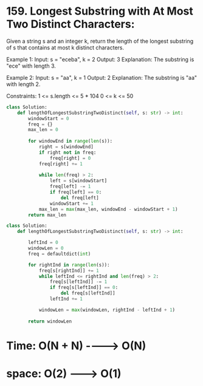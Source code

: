# 159. Longest Substring with At Most Two Distinct Characters:


Given a string s and an integer k, return the length of the longest substring of s that contains at most k distinct characters.

Example 1:
Input: s = "eceba", k = 2
Output: 3
Explanation: The substring is "ece" with length 3.

Example 2:
Input: s = "aa", k = 1
Output: 2
Explanation: The substring is "aa" with length 2.

Constraints:
1 <= s.length <= 5 * 104
0 <= k <= 50

```py
class Solution:
    def lengthOfLongestSubstringTwoDistinct(self, s: str) -> int:
        windowStart = 0 
        freq = {}
        max_len = 0
        
        for windowEnd in range(len(s)):
            right = s[windowEnd]
            if right not in freq:
                freq[right] = 0
            freq[right] += 1
            
            while len(freq) > 2:
                left = s[windowStart]
                freq[left] -= 1
                if freq[left] == 0:
                    del freq[left]
                windowStart += 1
            max_len = max(max_len, windowEnd - windowStart + 1)
        return max_len
```

```py
class Solution:
    def lengthOfLongestSubstringTwoDistinct(self, s: str) -> int:

        leftInd = 0
        windowLen = 0
        freq = defaultdict(int)

        for rightInd in range(len(s)):
            freq[s[rightInd]] += 1            
            while leftInd <= rightInd and len(freq) > 2:    
                freq[s[leftInd]] -= 1
                if freq[s[leftInd]] == 0:
                    del freq[s[leftInd]] 
                leftInd += 1

            windowLen = max(windowLen, rightInd - leftInd + 1)
            
        return windowLen

```
            
          
          
# Time: O(N + N) ----> O(N) 
# space: O(2) ---> O(1)
